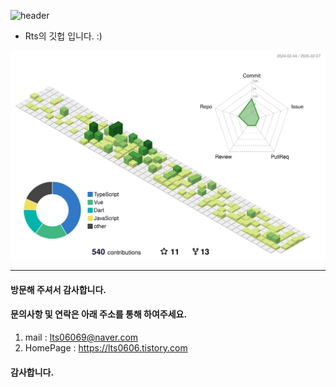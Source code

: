 ![header](https://capsule-render.vercel.app/api?type=waving&color=gradient&height=300&section=header&text=Mr.%20Front80&fontSize=50&animation=fadeIn&fontAlignY=38&desc=Front80%20Backend20&descAlignY=51&descAlign=62)
- Rts의 깃헙 입니다. :)

![](./profile-3d-contrib/profile-green-animate.svg)

------------
#### 방문해 주셔서 감사합니다.
#### 문의사항 및 연락은 아래 주소를 통해 하여주세요.
1) mail : lts06069@naver.com
1) HomePage : https://lts0606.tistory.com
#### 감사합니다.
